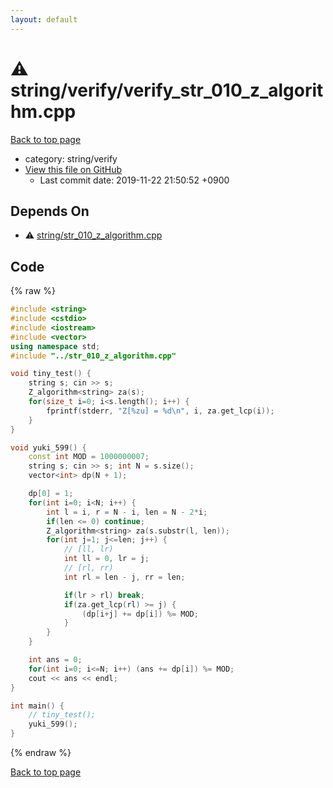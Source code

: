 ```yaml
---
layout: default
---
```


<!-- mathjax config similar to math.stackexchange -->
<script type="text/javascript" async
  src="https://cdnjs.cloudflare.com/ajax/libs/mathjax/2.7.5/MathJax.js?config=TeX-MML-AM_CHTML">
</script>
<script type="text/x-mathjax-config">
  MathJax.Hub.Config({
    TeX: { equationNumbers: { autoNumber: "AMS" }},
    tex2jax: {
      inlineMath: [ ['$','$'] ],
      processEscapes: true
    },
    "HTML-CSS": { matchFontHeight: false },
    displayAlign: "left",
    displayIndent: "2em"
  });
</script>

<script type="text/javascript" src="https://cdnjs.cloudflare.com/ajax/libs/jquery/3.4.1/jquery.min.js"></script>
<script src="https://cdn.jsdelivr.net/npm/jquery-balloon-js@1.1.2/jquery.balloon.min.js" integrity="sha256-ZEYs9VrgAeNuPvs15E39OsyOJaIkXEEt10fzxJ20+2I=" crossorigin="anonymous"></script>
<script type="text/javascript" src="../../../assets/js/copy-button.js"></script>
<link rel="stylesheet" href="../../../assets/css/copy-button.css" />


# :warning: string/verify/verify_str_010_z_algorithm.cpp
<a href="../../../index.html">Back to top page</a>

* category: string/verify
* <a href="{{ site.github.repository_url }}/blob/master/string/verify/verify_str_010_z_algorithm.cpp">View this file on GitHub</a>
    - Last commit date: 2019-11-22 21:50:52 +0900




## Depends On
* :warning: <a href="../str_010_z_algorithm.cpp.html">string/str_010_z_algorithm.cpp</a>


## Code
{% raw %}
```cpp
#include <string>
#include <cstdio>
#include <iostream>
#include <vector>
using namespace std;
#include "../str_010_z_algorithm.cpp"

void tiny_test() {
    string s; cin >> s;
    Z_algorithm<string> za(s);
    for(size_t i=0; i<s.length(); i++) {
        fprintf(stderr, "Z[%zu] = %d\n", i, za.get_lcp(i));
    }
}

void yuki_599() {
    const int MOD = 1000000007;
    string s; cin >> s; int N = s.size();
    vector<int> dp(N + 1);

    dp[0] = 1;
    for(int i=0; i<N; i++) {
        int l = i, r = N - i, len = N - 2*i;
        if(len <= 0) continue;
        Z_algorithm<string> za(s.substr(l, len));
        for(int j=1; j<=len; j++) {
            // [ll, lr)
            int ll = 0, lr = j;
            // [rl, rr)
            int rl = len - j, rr = len;

            if(lr > rl) break;
            if(za.get_lcp(rl) >= j) {
                (dp[i+j] += dp[i]) %= MOD;
            }
        }
    }

    int ans = 0;
    for(int i=0; i<=N; i++) (ans += dp[i]) %= MOD;
    cout << ans << endl;
}

int main() {
    // tiny_test();
    yuki_599();
}

```
{% endraw %}

<a href="../../../index.html">Back to top page</a>

